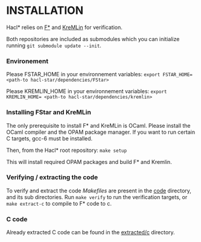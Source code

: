 # INSTALLATION

Hacl* relies on [F*](https://github.com/FStarLang/FStar) and [KreMLin](https://github.com/FStarLang/kremlin) for verification.

Both repositories are included as submodules which you can initialize running `git submodule update --init`.

### Environement

Please FSTAR_HOME in your environnement variables:
`export FSTAR_HOME= <path-to hacl-star/dependencies/FStar>`

Please KREMLIN_HOME in your environnement variables:
`export KREMLIN_HOME= <path-to hacl-star/dependencies/kremlin>`

### Installing FStar and KreMLin

The only prerequisite to install F* and KreMLin is OCaml.
Please install the OCaml compiler and the OPAM package manager.
If you want to run certain C targets, gcc-6 must be installed.

Then, from the Hacl* root repository:
`make setup`

This will install required OPAM packages and build F* and Kremlin.

### Verifying / extracting the code

To verify and extract the code *Makefiles* are present in the [code](code) directory, and its sub directories.
Run `make verify` to run the verification targets, or `make extract-c` to compile to F* code to c.

### C code

Already extracted C code can be found in the [extracted/c](extracted/c) directory.
